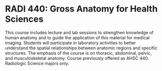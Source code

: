 # RADI 440: Gross Anatomy for Health Sciences

This course includes lecture and lab sessions to strengthen knowledge of human anatomy and to guide the application of this material for medical imaging. Students will participate in laboratory activities to better understand the spatial relationships between anatomic regions and specific structures. The emphasis of the course is on thoracic, abdominal, pelvic, and musculoskeletal anatomy. Course previously offered as AHSC 440. Radiologic Science majors only.